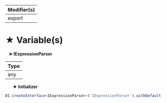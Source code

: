 | Modifier(s)                            |
|----------------------------------------|
| export |

# &#9733; Variable(s)

&nbsp;&nbsp; **&#10148; IExpressionParser**

| Type                        |
|-----------------------------|
| any |

&nbsp;&nbsp;&nbsp;&nbsp;&nbsp; **&#9733; Initializer**

```ts
DI.createInterface<IExpressionParser>('IExpressionParser').withDefault(x => x.singleton(ExpressionParser))
```